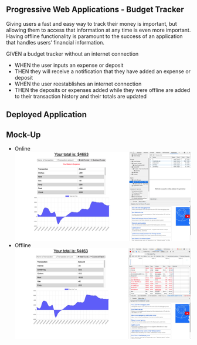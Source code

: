 ## Progressive Web Applications - Budget Tracker

Giving users a fast and easy way to track their money is important, but allowing them to access that information at any time is even more important. Having offline functionality is paramount to the success of an application that handles users’ financial information.

GIVEN a budget tracker without an internet connection

- WHEN the user inputs an expense or deposit
- THEN they will receive a notification that they have added an expense or deposit
- WHEN the user reestablishes an internet connection
- THEN the deposits or expenses added while they were offline are added to their transaction history and their totals are updated

## Deployed Application

## Mock-Up

- Online
  ![](assests/img/online.png)
- Offline
  ![](assests/img/offline.png)
